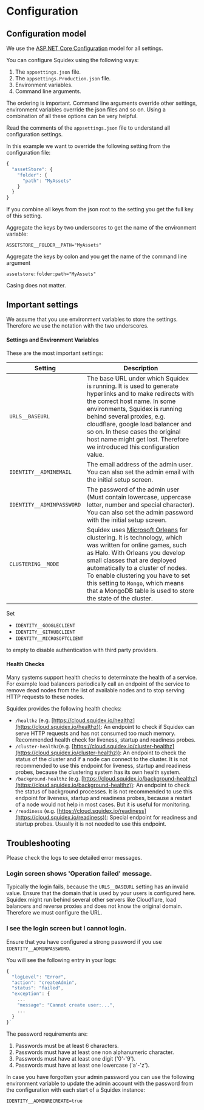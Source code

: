 # Configuration

## Configuration model

We use the [ASP.NET Core Configuration](https://docs.microsoft.com/en-us/aspnet/core/fundamentals/configuration) model for all settings.

You can configure Squidex using the following ways:

1. The `appsettings.json` file.
2. The `appsettings.Production.json` file.
3. Environment variables.
4. Command line arguments.

The ordering is important. Command line arguments override other settings, environment variables override the json files and so on. Using a combination of all these options can be very helpful.

Read the comments of the `appsettings.json` file to understand all configuration settings.

In this example we want to override the following setting from the configuration file:

```javascript
{
  "assetStore": {
    "folder": {
      "path": "MyAssets"
    }
  }
}
```

If you combine all keys from the json root to the setting you get the full key of this setting.

Aggregate the keys by two underscores to get the name of the environment variable:

```
ASSETSTORE__FOLDER__PATH="MyAssets"
```

Aggregate the keys by colon and you get the name of the command line argument

```
assetstore:folder:path="MyAssets"
```

Casing does not matter.

## Important settings

We assume that you use environment variables to store the settings. Therefore we use the notation with the two underscores.

#### Settings and Environment Variables

These are the most important settings:

| Setting                  | Description                                                                                                                                                                                                                                                                                                                                                                                               |
| ------------------------ | --------------------------------------------------------------------------------------------------------------------------------------------------------------------------------------------------------------------------------------------------------------------------------------------------------------------------------------------------------------------------------------------------------- |
| `URLS__BASEURL`          | The base URL under which Squidex is running. It is used to generate hyperlinks and to make redirects with the correct host name. In some environments, Squidex is running behind several proxies, e.g. cloudflare, google load balancer and so on. In these cases the original host name might get lost. Therefore we introduced this configuration value.                                                |
| `IDENTITY__ADMINEMAIL`   | The email address of the admin user. You can also set the admin email with the initial setup screen.                                                                                                                                                                                                                                                                                                      |
| `IDENTITY__ADMINPASSWORD` | The password of the admin user (Must contain lowercase, uppercase letter, number and special character). You can also set the admin password with the initial setup screen.                                                                                                                                                                                                                               |
| `CLUSTERING__MODE`       | Squidex uses [Microsoft Orleans](https://dotnet.github.io/orleans/index.html) for clustering. It is technology, which was written for online games, such as Halo. With Orleans you develop small classes that are deployed automatically to a cluster of nodes. To enable clustering you have to set this setting to `Mongo`, which means that a MongoDB table is used to store the state of the cluster. |

Set

* `IDENTITY__GOOGLECLIENT`
* `IDENTITY__GITHUBCLIENT`
* `IDENTITY__MICROSOFTCLIENT`

to empty to disable authentication with third party providers.

#### Health Checks

Many systems support health checks to determinate the health of a service. For example load balancers periodically call an endpoint of the service to remove dead nodes from the list of available nodes and to stop serving HTTP requests to these nodes.

Squidex provides the following health checks:

* `/healthz` (e.g. [https://cloud.squidex.io/healthz](https://cloud.squidex.io/healthz)): An endpoint to check if Squidex can serve HTTP requests and has not consumed too much memory. Recommended health check for liveness, startup and readiness probes.
* `/cluster-healthz`(e.g. [https://cloud.squidex.io/cluster-healthz](https://cloud.squidex.io/cluster-healthz)): An endpoint to check the status of the cluster and if a node can connect to the cluster. It is not recommended to use this endpoint for liveness, startup and readiness probes, because the clustering system has its own health system.
* `/background-healthz` (e.g. [https://cloud.squidex.io/background-healthz](https://cloud.squidex.io/background-healthz)): An endpoint to check the status of background processes. It is not recommended to use this endpoint for liveness, startup and readiness probes, because a restart of a node would not help in most cases. But it is useful for monitoring.
* `/readiness` (e.g. [https://cloud.squidex.io/readiness](https://cloud.squidex.io/readiness)): Special endpoint for readiness and startup probes. Usually it is not needed to use this endpoint.

## Troubleshooting

Please check the logs to see detailed error messages.

### Login screen shows 'Operation failed' message.

Typically the login fails, because the `URLS__BASEURL` setting has an invalid value. Ensure that the domain that is used by your users is configured here. Squidex might run behind several other servers like Cloudflare, load balancers and reverse proxies and does not know the original domain. Therefore we must configure the URL.

### I see the login screen but I cannot login.

Ensure that you have configured a strong password if you use `IDENTITY__ADMINPASSWORD`.

You will see the following entry in your logs:

```javascript
{
  "logLevel": "Error",
  "action": "createAdmin",
  "status": "failed",
  "exception": {
    ...
    "message": "Cannot create user:...",
    ...
  }
}`
```

The password requirements are:

1. Passwords must be at least 6 characters.
2. Passwords must have at least one non alphanumeric character.
3. Passwords must have at least one digit ('0'-'9').&#x20;
4. Passwords must have at least one lowercase ('a'-'z').&#x20;

In case you have forgotten your admin password you can use the following environment variable to update the admin account with the password from the configuration with each start of a Squidex instance:

`IDENTITY__ADMINRECREATE=true`
